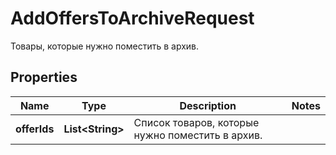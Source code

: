 

# AddOffersToArchiveRequest

Товары, которые нужно поместить в архив. 

## Properties

| Name | Type | Description | Notes |
|------------ | ------------- | ------------- | -------------|
|**offerIds** | **List&lt;String&gt;** | Список товаров, которые нужно поместить в архив. |  |



